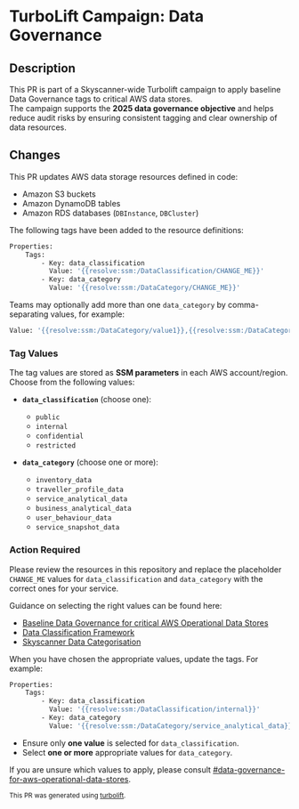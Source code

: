 # TurboLift Campaign: Data Governance

## Description

This PR is part of a Skyscanner-wide Turbolift campaign to apply baseline Data Governance tags to critical AWS data stores.  
The campaign supports the **2025 data governance objective** and helps reduce audit risks by ensuring consistent tagging and clear ownership of data resources.

## Changes

This PR updates AWS data storage resources defined in code:

- Amazon S3 buckets
- Amazon DynamoDB tables
- Amazon RDS databases (`DBInstance`, `DBCluster`)

The following tags have been added to the resource definitions:

```bash
Properties:
    Tags:
        - Key: data_classification
          Value: '{{resolve:ssm:/DataClassification/CHANGE_ME}}'
        - Key: data_category
          Value: '{{resolve:ssm:/DataCategory/CHANGE_ME}}'
```

Teams may optionally add more than one `data_category` by comma-separating values, for example:

```bash
Value: '{{resolve:ssm:/DataCategory/value1}},{{resolve:ssm:/DataCategory/value2}}'
```

### Tag Values

The tag values are stored as **SSM parameters** in each AWS account/region. Choose from the following values:

- **`data_classification`** (choose one):
  - `public`
  - `internal`
  - `confidential`
  - `restricted`


- **`data_category`** (choose one or more):
  - `inventory_data`
  - `traveller_profile_data`
  - `service_analytical_data`
  - `business_analytical_data`
  - `user_behaviour_data`
  - `service_snapshot_data`

### Action Required

Please review the resources in this repository and replace the placeholder `CHANGE_ME` values for `data_classification` and `data_category` with the correct ones for your service.

Guidance on selecting the right values can be found here:
- [Baseline Data Governance for critical AWS Operational Data Stores](https://skyscanner.atlassian.net/browse/DATAGOV-239)
- [Data Classification Framework](https://skyscanner.atlassian.net/wiki/spaces/GOV/pages/22516568/Data+Classification+Framework)
- [Skyscanner Data Categorisation](https://skyscanner.atlassian.net/wiki/spaces/GOV/pages/103072170/Skyscanner+Data+Categorisation)

When you have chosen the appropriate values, update the tags. For example:

```bash
Properties:
    Tags:
        - Key: data_classification
          Value: '{{resolve:ssm:/DataClassification/internal}}'
        - Key: data_category
          Value: '{{resolve:ssm:/DataCategory/service_analytical_data}}'
```

- Ensure only **one value** is selected for `data_classification`.
- Select **one or more** appropriate values for `data_category`.

If you are unsure which values to apply, please consult [#data-governance-for-aws-operational-data-stores](https://skyscanner.slack.com/archives/C09GZ0MKKPF).

<sub>This PR was generated using [turbolift](https://github.com/Skyscanner/turbolift).</sub>
